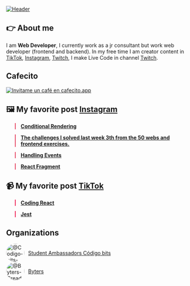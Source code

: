 [![Header](https://raw.githubusercontent.com/alexandercddev/alexandercddev/main/banner-github.jpg "Header")](https://www.youtube.com/channel/UCmXXKj2lTr8J1zh3KCTj2XQ?sub_confirmation=1)

## 👉 About me
I am **Web Developer**, I currently work as a jr consultant but work web developer (frontend and backend). In my free time I am creator content in [TikTok](https://www.tiktok.com/@alexandercds), [Instagram](https://www.instagram.com/alexandercds.cs/?hl=es-la), [Twitch](https://twitch.tv/arthurreset), I make Live Code in channel [Twitch](https://twitch.tv/arthurreset).

## Cafecito
[![Invitame un café en cafecito.app](https://cdn.cafecito.app/imgs/buttons/button_1.svg)](https://cafecito.app/alexandercddev)

## 🖼️ My favorite post [Instagram](https://www.instagram.com/alexandercds.cs/?hl=es-la)
<div>
    <blockquote style="border-color: #e43f5d"> 
        <a href="https://www.instagram.com/p/CUm_l-CtBaG/" target="_blank"> 
            <b>Conditional Rendering</b>
        </a>
    </blockquote>
</div>

<div>
    <blockquote style="border-color: #e43f5d">  
        <a href="https://www.instagram.com/p/CUh2AYstFju/">
            <b>The challenges I solved last week 3th from the 50 webs and frontend exercises.</b>
        </a>
    </blockquote>
</div>

<div>
    <blockquote style="border-color: #e43f5d"> 
        <a href="https://www.instagram.com/p/CUcli4gFiUZ/" target="_blank">
            <b>Handling Events</b>
        </a>
    </blockquote>
</div>

<div>
    <blockquote style="border-color: #e43f5d">  
        <a href="https://www.instagram.com/p/CUaAv7CloeS/" target="_blank">
            <b>React Fragment</b>
        </a>
    </blockquote>
</div>

## 📹 My favorite post [TikTok](https://www.tiktok.com/@alexandercds)

<div>
    <blockquote style="border-color: #ee1b50">  
        <a href="https://www.tiktok.com/@alexandercds/video/7011150290338565381?is_copy_url=1&is_from_webapp=v1" target="_blank">
            <b> Coding React </b>
        </a>
    </blockquote>
</div>

<div>
    <blockquote style="border-color: #ee1b50"> 
        <a href="https://www.tiktok.com/@alexandercds/video/6995985988250012934?is_copy_url=1&is_from_webapp=v1" target="_blank">
            <b>
                Jest
            </b>
        </a>
    </blockquote>
</div>

## Organizations

<div style="display:flex">
    <a aria-label="Codigo-bits-Student-Ambassadors" href="/Codigo-bits-Student-Ambassadors">
        <img style="border-radius: 50%" height="50" width="50" alt="@Codigo-bits-Student-Ambassadors" src="https://avatars.githubusercontent.com/u/91921077?s=180&amp;v=4">
    </a>
    <div style="display:flex; align-items:center; margin-left: 10px">
        <a href="/Codigo-bits-Student-Ambassadors">Student Ambassadors Código bits </a>
    </div>
</div>

<div style="display:flex">
    <a aria-label="Byters-Creadores-de-contenido" href="/Byters-Creadores-de-contenido">
        <img style="border-radius: 50%" height="50" width="50" alt="@Byters-Creadores-de-contenido" src="https://avatars.githubusercontent.com/u/91903111?s=180&v=4">
    </a>
    <div style="display:flex; align-items:center; margin-left: 10px">
        <a href="/Byters-Creadores-de-contenido">Byters</a>
    </div>
</div>
